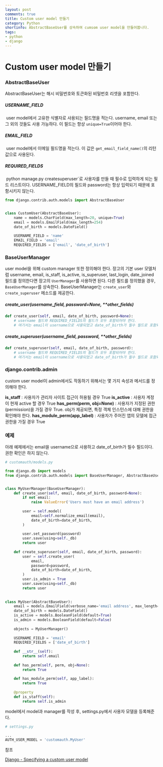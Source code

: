 ```yaml
---
layout: post
comments: true
title: Custom user model 만들기
category: Python
shortinfo: AbstractBaseUser를 상속하여 cumsom user model을 만들어봅니다.
tags:
- python
- django
---
```



# Custom user model 만들기

### AbstractBaseUser
AbstractBaseUser는 해시 비밀번호와 토큰화된 비밀번호 리셋을 포함한다. 

##### USERNAME_FIELD 
​	user model에서 고유한 식별자로 사용되는 필드명을 적는다. username, email 또는 그 외의 것들도 사용 가능하다. 이 필드는 항상 `unique=True`이어야 한다. 

##### EMAIL_FIELD 
​	user model에서 이메일 필드명을 적는다. 이 값은 `get_email_field_name()`의 리턴값으로 사용된다.

##### REQUIRED_FIELDS
​	python manage.py createsuperuser`로 사용자를 만들 때 필수로 입력하게 되는 필드 리스트이다. USERNAME_FIELD의 필드와 password는 항상 입력되기 때문에 포함시키지 않는다.

```python
from django.contrib.auth.models import AbstractBaseUser


class CustomUser(AbstractBaseUser):
    name = models.CharField(max_length=20, unique=True)
   	email = models.EmailField(max_length=254)
    date_of_birth = models.DateField()
   	    
    USERNAME_FIELD = 'name'
    EMAIL_FIELD = 'email'
    REQUIRED_FIELDS = ['email', 'date_of_birth']
```



### **BaseUserManager**
user model을 위해 custom manager 또한 정의해야 한다. 장고의 기본 user 모델처럼 username, email, is_staff, is_active, is_superuser, last_login, date_joined 필드를 정의한다면 장고의 `UserManager`를 사용하면 된다. 다른 필드를 정의했을 경우, `BaseUserManager`를 상속한다. BaseUserManager는 `create_user`와 `create_superuser` 메소드를 제공한다.

##### create_user(*username_field*, password=None, **other_fields)
```python
def create_user(self, email, date_of_birth, password=None):
    # username 필드와 REQUIRED_FIELDS의 필드가 모두 포함되어야 한다.
    # 여기서는 email이 username으로 사용되었고 date_of_birth가 필수 필드로 포함되었다.
```

##### create_superuser(*username_field*, password, **other_fields)
```python
def create_superuser(self, email, date_of_birth, password):
    # username 필드와 REQUIRED_FIELDS의 필드가 모두 포함되어야 한다.
    # 여기서는 email이 username으로 사용되었고 date_of_birth가 필수 필드로 포함되었다.
```



### django.contrib.admin

custom user model이 admin에서도 작동하기 위해서는 몇 가지 속성과 메서드를 정의해야 한다.

 **is_staff** : 사용자가 관리자 사이트 접근이 허용될 경우 True
 **is_active** : 사용자 계정이 현재 active 할 경우 True
 **has_perm(perm, obj=None)** : 사용자가  지정된 권한(permission)을 가질 경우 True. obj가 제공되면, 특정 객체 인스턴스에 대해 권한을 확인해야 한다.
 **has_module_perm(app_label)** : 사용자가 주어진 앱의 모델에 접근 권한을 가질 경우 True



### 예제

아래 예제에서는 email을 username으로 사용하고 date_of_birth가 필수 필드이다. 권한 확인은 하지 않는다.

```python
# customauth/models.py

from django.db import models
from django.contrib.auth.models import BaseUserManager, AbstractBaseUser


class MyUserManager(BaseUserManager):
    def create_user(self, email, date_of_birth, password=None):
        if not email:
            raise ValueError('Users must have an email address')
            
        user = self.model(
        	email=self.normalize_email(email),
            date_of_birth=date_of_birth,
        )
        
        user.set_password(password)
        user.save(using=self._db)
        return user
    
    def create_superuser(self, email, date_of_birth, password):
        user = self.create_user(
        	email,
            password=password,
            date_of_birth=date_of_birth,
        )
        user.is_admin = True
        user.save(using=self._db)
        return user
    
    
class MyUser(AbstractBaseUser):
    email = models.EmailField(verbose_name='email address', max_length=255, unique=True,)
    date_of_birth = models.DateField()
    is_active = models.BooleanField(default=True)
    is_admin = models.BooleanField(default=False)
    
    objects = MyUserManager()
    
    USERNAME_FIELD = 'email'
    REQUIRED_FIELDS = ['date_of_birth']
    
    def __str__(self):
        return self.email
    
    def has_perm(self, perm, obj=None):
        return True
    
    def has_module_perm(self, app_label):
        return True
    
    @property
    def is_staff(self):
        return self.is_admin
```
model에서 model과 manager를 작성 후, settings.py에서 사용자 모델을 등록해준다.
```python
# settings.py

...
AUTH_USER_MODEL = 'customauth.MyUser'
```



참조

[Django - Specifying a custom user model](<https://docs.djangoproject.com/en/2.2/topics/auth/customizing/#specifying-a-custom-user-model>)

